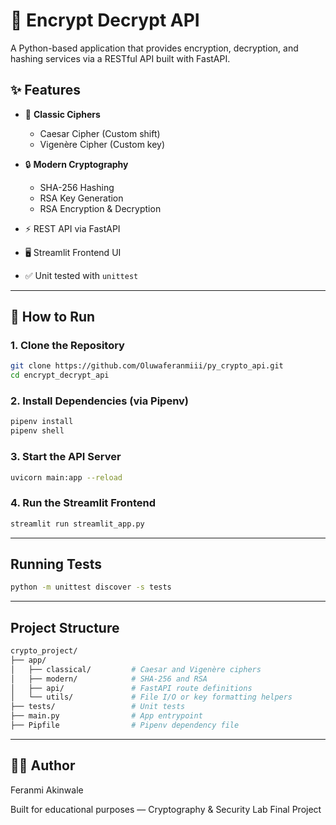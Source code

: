 # 🔐 Encrypt Decrypt API

A Python-based application that provides encryption, decryption, and hashing services via a RESTful API built with FastAPI.

## ✨ Features

- 🔁 **Classic Ciphers**
  - Caesar Cipher (Custom shift)
  - Vigenère Cipher (Custom key)

- 🔒 **Modern Cryptography**
  - SHA-256 Hashing
  - RSA Key Generation
  - RSA Encryption & Decryption

- ⚡ REST API via FastAPI
- 🖥️ Streamlit Frontend UI
- ✅ Unit tested with `unittest`

---

## 🚀 How to Run

### 1. Clone the Repository
```bash
git clone https://github.com/Oluwaferanmiii/py_crypto_api.git
cd encrypt_decrypt_api
```

### 2. Install Dependencies (via Pipenv)
```bash
pipenv install
pipenv shell
```

### 3. Start the API Server
```bash
uvicorn main:app --reload
```

### 4. Run the Streamlit Frontend 
```bash
streamlit run streamlit_app.py
```

---

## Running Tests
```bash
python -m unittest discover -s tests
```

---

## Project Structure
```bash
crypto_project/
├── app/
│   ├── classical/         # Caesar and Vigenère ciphers
│   ├── modern/            # SHA-256 and RSA
│   ├── api/               # FastAPI route definitions
│   └── utils/             # File I/O or key formatting helpers
├── tests/                 # Unit tests
├── main.py                # App entrypoint
├── Pipfile                # Pipenv dependency file
```

---

## 👨‍💻 Author
Feranmi Akinwale

Built for educational purposes — Cryptography & Security Lab Final Project